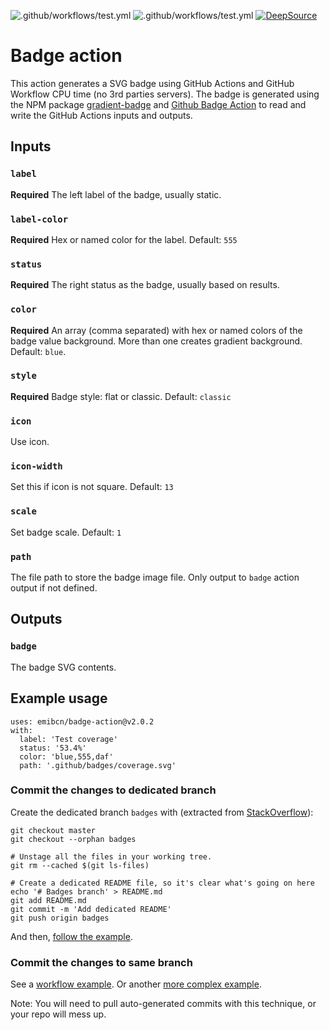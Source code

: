 ![.github/workflows/test.yml](https://github.com/emibcn/badge-action/workflows/.github/workflows/test.yml/badge.svg)
![.github/workflows/test.yml](https://raw.githubusercontent.com/emibcn/badge-action/badges/master/test-badge.svg)
[![DeepSource](https://deepsource.io/gh/emibcn/badge-action.svg/?label=active+issues&show_trend=true&token=q5_59ceYB1F8e9JRV7HuHuFh)](https://deepsource.io/gh/emibcn/badge-action/?ref=repository-badge)

# Badge action

This action generates a SVG badge using GitHub Actions and GitHub Workflow CPU time (no 3rd parties servers). The badge is generated using the NPM package [gradient-badge](https://github.com/bokub/gradient-badge) and [Github Badge Action](https://www.npmjs.com/package/github-badge-action) to read and write the GitHub Actions inputs and outputs.

## Inputs

### `label`

**Required** The left label of the badge, usually static.

### `label-color`

**Required** Hex or named color for the label. Default: `555`

### `status`

**Required** The right status as the badge, usually based on results.

### `color`

**Required** An array (comma separated) with hex or named colors of the badge value background. More than one creates gradient background. Default: `blue`.

### `style`

**Required** Badge style: flat or classic. Default: `classic`

### `icon`

Use icon.

### `icon-width`

Set this if icon is not square. Default: `13`

### `scale`

Set badge scale. Default: `1`

### `path`

The file path to store the badge image file. Only output to `badge` action output if not defined.

## Outputs

### `badge`

The badge SVG contents.

## Example usage

```
uses: emibcn/badge-action@v2.0.2
with:
  label: 'Test coverage'
  status: '53.4%'
  color: 'blue,555,daf'
  path: '.github/badges/coverage.svg'
```

### Commit the changes to dedicated branch

Create the dedicated branch `badges` with (extracted from [StackOverflow](https://stackoverflow.com/a/11487993/2928168)):

```
git checkout master
git checkout --orphan badges

# Unstage all the files in your working tree.
git rm --cached $(git ls-files)

# Create a dedicated README file, so it's clear what's going on here
echo '# Badges branch' > README.md
git add README.md
git commit -m 'Add dedicated README'
git push origin badges
```

And then, [follow the example](https://github.com/emibcn/badge-action/blob/master/.github/workflows/test.yml#L44).

### Commit the changes to same branch

See a [workflow example](https://github.com/emibcn/badge-action/blob/master/.github/workflows/test.yml#L60).
Or another [more complex example](https://github.com/emibcn/pywisp/blob/master/.github/workflows/test.yml#L178).

Note: You will need to pull auto-generated commits with this technique, or your repo will mess up.
